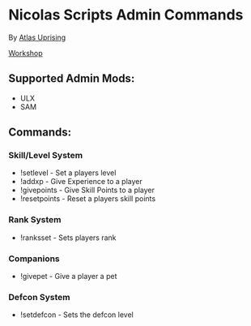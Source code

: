 # Nicolas Scripts Admin Commands
By [Atlas Uprising](https://scp.gg)

[Workshop](https://steamcommunity.com/sharedfiles/filedetails/?id=2499089177)
## Supported Admin Mods:
- ULX
- SAM
## Commands:
### Skill/Level System
 - !setlevel - Set a players level
 - !addxp - Give Experience to a player
 - !givepoints - Give Skill Points to a player
 - !resetpoints - Reset a players skill points
### Rank System
 - !ranksset - Sets players rank
### Companions
 - !givepet - Give a player a pet
### Defcon System
 - !setdefcon - Sets the defcon level

